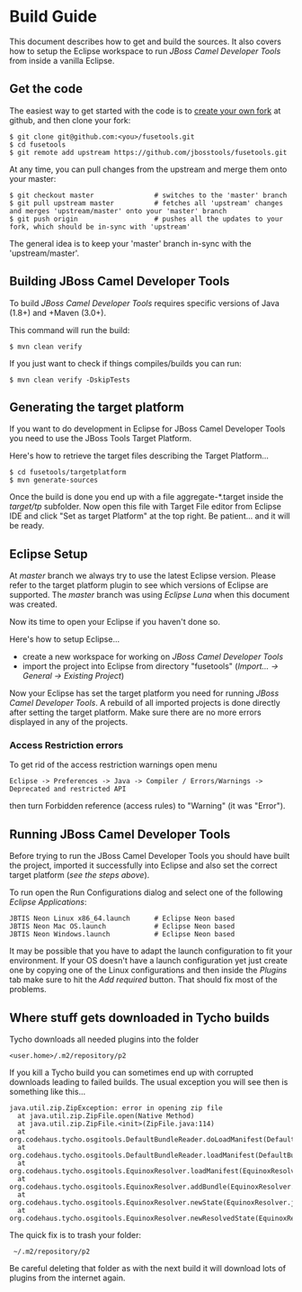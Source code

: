 # Build Guide
This document describes how to get and build the sources. It also covers how to setup the Eclipse workspace to run _JBoss Camel Developer Tools_ from inside a vanilla Eclipse.

## Get the code
The easiest way to get started with the code is to [create your own fork](http://help.github.com/forking/) at github, and then clone your fork:

	$ git clone git@github.com:<you>/fusetools.git
	$ cd fusetools
	$ git remote add upstream https://github.com/jbosstools/fusetools.git

At any time, you can pull changes from the upstream and merge them onto your master:

	$ git checkout master               # switches to the 'master' branch
	$ git pull upstream master          # fetches all 'upstream' changes and merges 'upstream/master' onto your 'master' branch
	$ git push origin                   # pushes all the updates to your fork, which should be in-sync with 'upstream'

The general idea is to keep your 'master' branch in-sync with the 'upstream/master'.

## Building JBoss Camel Developer Tools
To build _JBoss Camel Developer Tools_ requires specific versions of Java (1.8+) and +Maven (3.0+). 

This command will run the build:

    $ mvn clean verify

If you just want to check if things compiles/builds you can run:

    $ mvn clean verify -DskipTests

## Generating the target platform
If you want to do development in Eclipse for JBoss Camel Developer Tools you need to use the JBoss Tools Target Platform.

Here's how to retrieve the target files describing the Target Platform...

    $ cd fusetools/targetplatform
    $ mvn generate-sources

Once the build is done you end up with a file aggregate-\*.target inside the *target/tp* subfolder. Now open this file with Target File editor from Eclipse IDE and click "Set as target Platform" at the top right. Be patient... and it will be ready.

## Eclipse Setup
At _master_ branch we always try to use the latest Eclipse version. Please refer to the target platform plugin to see which versions of Eclipse are supported. The _master_ branch was using *Eclipse Luna* when this document was created.

Now its time to open your Eclipse if you haven't done so.

Here's how to setup Eclipse...

- create a new workspace for working on _JBoss Camel Developer Tools_
- import the project into Eclipse from directory "fusetools" (_Import... -> General -> Existing Project_)

Now your Eclipse has set the target platform you need for running _JBoss Camel Developer Tools_. A rebuild of all imported projects is done directly after setting the target platform. Make sure there are no more errors displayed in any of the projects.

### Access Restriction errors
To get rid of the access restriction warnings open menu

	Eclipse -> Preferences -> Java -> Compiler / Errors/Warnings -> Deprecated and restricted API

then turn Forbidden reference (access rules) to "Warning" (it was "Error").

## Running JBoss Camel Developer Tools
Before trying to run the JBoss Camel Developer Tools you should have built the project, imported it successfully into Eclipse and also set the correct target platform (_see the steps above_). 

To run open the Run Configurations dialog and select one of the following *Eclipse Applications*:

    JBTIS Neon Linux x86_64.launch		# Eclipse Neon based
    JBTIS Neon Mac OS.launch			# Eclipse Neon based
    JBTIS Neon Windows.launch			# Eclipse Neon based

It may be possible that you have to adapt the launch configuration to fit your environment. If your OS doesn't have a launch configuration yet just create one by copying one of the Linux configurations and then inside the _Plugins_ tab make sure to hit the _Add required_ button. That should fix most of the problems.


## Where stuff gets downloaded in Tycho builds
Tycho downloads all needed plugins into the folder 

	<user.home>/.m2/repository/p2

If you kill a Tycho build you can sometimes end up with corrupted downloads leading to failed builds.
The usual exception you will see then is something like this...

    java.util.zip.ZipException: error in opening zip file
      at java.util.zip.ZipFile.open(Native Method)
      at java.util.zip.ZipFile.<init>(ZipFile.java:114)
      at org.codehaus.tycho.osgitools.DefaultBundleReader.doLoadManifest(DefaultBundleReader.java:85)
      at org.codehaus.tycho.osgitools.DefaultBundleReader.loadManifest(DefaultBundleReader.java:47)
      at org.codehaus.tycho.osgitools.EquinoxResolver.loadManifest(EquinoxResolver.java:199)
      at org.codehaus.tycho.osgitools.EquinoxResolver.addBundle(EquinoxResolver.java:175)
      at org.codehaus.tycho.osgitools.EquinoxResolver.newState(EquinoxResolver.java:157)
      at org.codehaus.tycho.osgitools.EquinoxResolver.newResolvedState(EquinoxResolver.java:52)

The quick fix is to trash your folder:
    
     ~/.m2/repository/p2

Be careful deleting that folder as with the next build it will download lots of plugins from the internet again.
